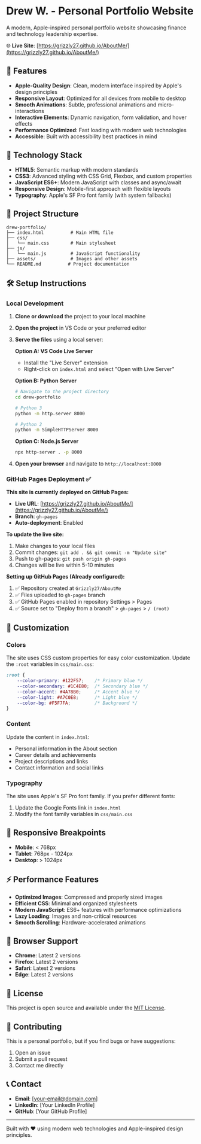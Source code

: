 # Drew W. - Personal Portfolio Website

A modern, Apple-inspired personal portfolio website showcasing finance and technology leadership expertise.

🌐 **Live Site**: [https://grizzly27.github.io/AboutMe/](https://grizzly27.github.io/AboutMe/)

## 🌟 Features

- **Apple-Quality Design**: Clean, modern interface inspired by Apple's design principles
- **Responsive Layout**: Optimized for all devices from mobile to desktop
- **Smooth Animations**: Subtle, professional animations and micro-interactions
- **Interactive Elements**: Dynamic navigation, form validation, and hover effects
- **Performance Optimized**: Fast loading with modern web technologies
- **Accessible**: Built with accessibility best practices in mind

## 🚀 Technology Stack

- **HTML5**: Semantic markup with modern standards
- **CSS3**: Advanced styling with CSS Grid, Flexbox, and custom properties
- **JavaScript ES6+**: Modern JavaScript with classes and async/await
- **Responsive Design**: Mobile-first approach with flexible layouts
- **Typography**: Apple's SF Pro font family (with system fallbacks)

## 📁 Project Structure

```
drew-portfolio/
├── index.html          # Main HTML file
├── css/
│   └── main.css        # Main stylesheet
├── js/
│   └── main.js         # JavaScript functionality
├── assets/             # Images and other assets
└── README.md          # Project documentation
```

## 🛠️ Setup Instructions

### Local Development

1. **Clone or download** the project to your local machine
2. **Open the project** in VS Code or your preferred editor
3. **Serve the files** using a local server:
   
   **Option A: VS Code Live Server**
   - Install the "Live Server" extension
   - Right-click on `index.html` and select "Open with Live Server"
   
   **Option B: Python Server**
   ```bash
   # Navigate to the project directory
   cd drew-portfolio
   
   # Python 3
   python -m http.server 8000
   
   # Python 2
   python -m SimpleHTTPServer 8000
   ```
   
   **Option C: Node.js Server**
   ```bash
   npx http-server . -p 8000
   ```

4. **Open your browser** and navigate to `http://localhost:8000`

### GitHub Pages Deployment ✅

**This site is currently deployed on GitHub Pages:**
- **Live URL**: [https://grizzly27.github.io/AboutMe/](https://grizzly27.github.io/AboutMe/)
- **Branch**: `gh-pages` 
- **Auto-deployment**: Enabled

**To update the live site:**
1. Make changes to your local files
2. Commit changes: `git add . && git commit -m "Update site"`
3. Push to gh-pages: `git push origin gh-pages`
4. Changes will be live within 5-10 minutes

**Setting up GitHub Pages (Already configured):**
1. ✅ Repository created at `Grizzly27/AboutMe`
2. ✅ Files uploaded to `gh-pages` branch
3. ✅ GitHub Pages enabled in repository Settings > Pages
4. ✅ Source set to "Deploy from a branch" > `gh-pages` > `/ (root)`

## 🎨 Customization

### Colors
The site uses CSS custom properties for easy color customization. Update the `:root` variables in `css/main.css`:

```css
:root {
    --color-primary: #122F57;    /* Primary blue */
    --color-secondary: #1C4E80;  /* Secondary blue */
    --color-accent: #4A78B0;     /* Accent blue */
    --color-light: #A7C0E8;      /* Light blue */
    --color-bg: #F5F7FA;         /* Background */
}
```

### Content
Update the content in `index.html`:
- Personal information in the About section
- Career details and achievements
- Project descriptions and links
- Contact information and social links

### Typography
The site uses Apple's SF Pro font family. If you prefer different fonts:
1. Update the Google Fonts link in `index.html`
2. Modify the font family variables in `css/main.css`

## 📱 Responsive Breakpoints

- **Mobile**: < 768px
- **Tablet**: 768px - 1024px
- **Desktop**: > 1024px

## ⚡ Performance Features

- **Optimized Images**: Compressed and properly sized images
- **Efficient CSS**: Minimal and organized stylesheets
- **Modern JavaScript**: ES6+ features with performance optimizations
- **Lazy Loading**: Images and non-critical resources
- **Smooth Scrolling**: Hardware-accelerated animations

## 🔧 Browser Support

- **Chrome**: Latest 2 versions
- **Firefox**: Latest 2 versions
- **Safari**: Latest 2 versions
- **Edge**: Latest 2 versions

## 📄 License

This project is open source and available under the [MIT License](LICENSE).

## 🤝 Contributing

This is a personal portfolio, but if you find bugs or have suggestions:
1. Open an issue
2. Submit a pull request
3. Contact me directly

## 📞 Contact

- **Email**: [your-email@domain.com]
- **LinkedIn**: [Your LinkedIn Profile]
- **GitHub**: [Your GitHub Profile]

---

Built with ❤️ using modern web technologies and Apple-inspired design principles.
